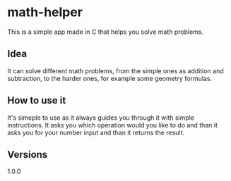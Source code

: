 # math-helper

This is a simple app made in C that helps you solve math problems.

## Idea

It can solve different math problems, from the simple ones as addition and subtraction, to the harder ones, for example some geometry formulas.

## How to use it

It's simeple to use as it always guides you through it with simple instructions. It asks you which operation would you like to do and than it asks you for your number input and than it returns the result.

## Versions

1.0.0
